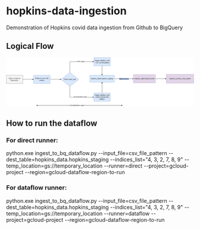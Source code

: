 # hopkins-data-ingestion
Demonstration of Hopkins covid data ingestion from Github to BigQuery
## Logical Flow
![Logical Flow](https://github.com/mihaque/hopkins-data-ingestion/blob/master/screenshots/hopkins_ingestion_logical_flow.png)


## How to run the dataflow
### For direct runner: 
python.exe ingest_to_bq_dataflow.py --input_file=csv_file_pattern --dest_table=hopkins_data.hopkins_staging --indices_list="4, 3, 2, 7, 8, 9" --temp_location=gs://temporary_location --runner=direct --project=gcloud-project --region=gcloud-dataflow-region-to-run

### For dataflow runner: 
python.exe ingest_to_bq_dataflow.py --input_file=csv_file_pattern --dest_table=hopkins_data.hopkins_staging --indices_list="4, 3, 2, 7, 8, 9" --temp_location=gs://temporary_location --runner=dataflow --project=gcloud-project --region=gcloud-dataflow-region-to-run
